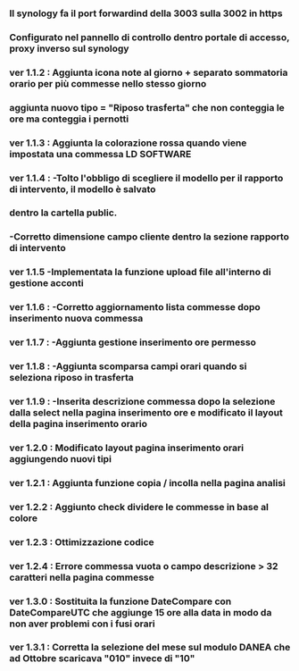  ### Il synology fa il port forwardind della 3003 sulla 3002 in https
 ### Configurato nel pannello di controllo dentro portale di accesso, proxy inverso sul synology

### ver 1.1.2 : Aggiunta icona note al giorno + separato sommatoria orario per più commesse nello stesso giorno
###             aggiunta nuovo tipo = "Riposo trasferta" che non conteggia le ore ma conteggia i pernotti   
### ver 1.1.3 : Aggiunta la colorazione rossa quando viene impostata una commessa LD SOFTWARE  
### ver 1.1.4 : -Tolto l'obbligo di scegliere il modello per il rapporto di intervento, il modello è salvato
###              dentro la cartella public.
###             -Corretto dimensione campo cliente dentro la sezione rapporto di intervento
### ver 1.1.5   -Implementata la funzione upload file all'interno di gestione acconti
### ver 1.1.6 : -Corretto aggiornamento lista commesse dopo inserimento nuova commessa
### ver 1.1.7 : -Aggiunta gestione inserimento ore permesso
### ver 1.1.8 : -Aggiunta scomparsa campi orari quando si seleziona riposo in trasferta
### ver 1.1.9 : -Inserita descrizione commessa dopo la selezione dalla select nella pagina inserimento ore e modificato il layout della pagina inserimento orario
### ver 1.2.0 : Modificato layout pagina inserimento orari aggiungendo nuovi tipi 
### ver 1.2.1 : Aggiunta funzione copia / incolla nella pagina analisi
### ver 1.2.2 : Aggiunto check dividere le commesse in base al colore
### ver 1.2.3 : Ottimizzazione codice
### ver 1.2.4 : Errore commessa vuota o campo descrizione > 32 caratteri nella pagina commesse
### ver 1.3.0 : Sostituita la funzione DateCompare con DateCompareUTC che aggiunge 15 ore alla data in modo da non aver problemi con i fusi orari
### ver 1.3.1 : Corretta la selezione del mese sul modulo DANEA che ad Ottobre scaricava "010" invece di "10"

